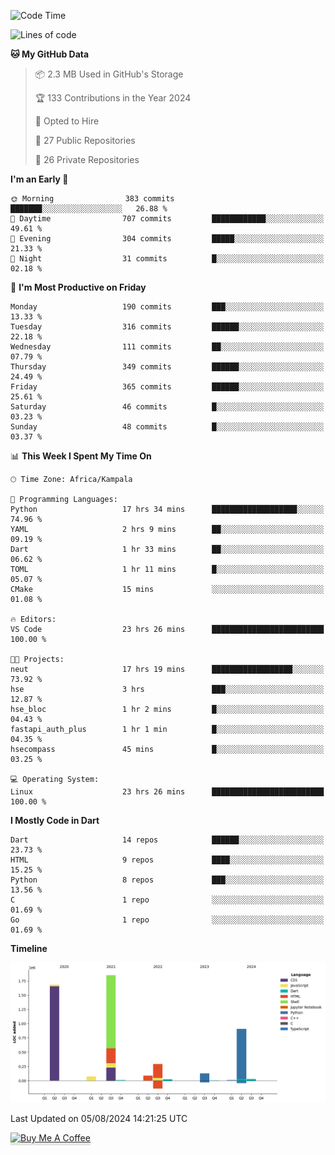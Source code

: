 <!--START_SECTION:waka-->
![Code Time](http://img.shields.io/badge/Code%20Time-764%20hrs%2013%20mins-blue)

![Lines of code](https://img.shields.io/badge/From%20Hello%20World%20I%27ve%20Written-5.1%20million%20lines%20of%20code-blue)

**🐱 My GitHub Data** 

> 📦 2.3 MB Used in GitHub's Storage 
 > 
> 🏆 133 Contributions in the Year 2024
 > 
> 💼 Opted to Hire
 > 
> 📜 27 Public Repositories 
 > 
> 🔑 26 Private Repositories 
 > 
**I'm an Early 🐤** 

```text
🌞 Morning                383 commits         ███████░░░░░░░░░░░░░░░░░░   26.88 % 
🌆 Daytime                707 commits         ████████████░░░░░░░░░░░░░   49.61 % 
🌃 Evening                304 commits         █████░░░░░░░░░░░░░░░░░░░░   21.33 % 
🌙 Night                  31 commits          █░░░░░░░░░░░░░░░░░░░░░░░░   02.18 % 
```
📅 **I'm Most Productive on Friday** 

```text
Monday                   190 commits         ███░░░░░░░░░░░░░░░░░░░░░░   13.33 % 
Tuesday                  316 commits         ██████░░░░░░░░░░░░░░░░░░░   22.18 % 
Wednesday                111 commits         ██░░░░░░░░░░░░░░░░░░░░░░░   07.79 % 
Thursday                 349 commits         ██████░░░░░░░░░░░░░░░░░░░   24.49 % 
Friday                   365 commits         ██████░░░░░░░░░░░░░░░░░░░   25.61 % 
Saturday                 46 commits          █░░░░░░░░░░░░░░░░░░░░░░░░   03.23 % 
Sunday                   48 commits          █░░░░░░░░░░░░░░░░░░░░░░░░   03.37 % 
```


📊 **This Week I Spent My Time On** 

```text
🕑︎ Time Zone: Africa/Kampala

💬 Programming Languages: 
Python                   17 hrs 34 mins      ███████████████████░░░░░░   74.96 % 
YAML                     2 hrs 9 mins        ██░░░░░░░░░░░░░░░░░░░░░░░   09.19 % 
Dart                     1 hr 33 mins        ██░░░░░░░░░░░░░░░░░░░░░░░   06.62 % 
TOML                     1 hr 11 mins        █░░░░░░░░░░░░░░░░░░░░░░░░   05.07 % 
CMake                    15 mins             ░░░░░░░░░░░░░░░░░░░░░░░░░   01.08 % 

🔥 Editors: 
VS Code                  23 hrs 26 mins      █████████████████████████   100.00 % 

🐱‍💻 Projects: 
neut                     17 hrs 19 mins      ██████████████████░░░░░░░   73.92 % 
hse                      3 hrs               ███░░░░░░░░░░░░░░░░░░░░░░   12.87 % 
hse_bloc                 1 hr 2 mins         █░░░░░░░░░░░░░░░░░░░░░░░░   04.43 % 
fastapi_auth_plus        1 hr 1 min          █░░░░░░░░░░░░░░░░░░░░░░░░   04.35 % 
hsecompass               45 mins             █░░░░░░░░░░░░░░░░░░░░░░░░   03.25 % 

💻 Operating System: 
Linux                    23 hrs 26 mins      █████████████████████████   100.00 % 
```

**I Mostly Code in Dart** 

```text
Dart                     14 repos            ██████░░░░░░░░░░░░░░░░░░░   23.73 % 
HTML                     9 repos             ████░░░░░░░░░░░░░░░░░░░░░   15.25 % 
Python                   8 repos             ███░░░░░░░░░░░░░░░░░░░░░░   13.56 % 
C                        1 repo              ░░░░░░░░░░░░░░░░░░░░░░░░░   01.69 % 
Go                       1 repo              ░░░░░░░░░░░░░░░░░░░░░░░░░   01.69 % 
```



**Timeline**

![Lines of Code chart](https://raw.githubusercontent.com/drexhacker/drexhacker/main/assets/bar_graph.png)


 Last Updated on 05/08/2024 14:21:25 UTC
<!--END_SECTION:waka-->

<a href="https://www.buymeacoffee.com/drexsoftorg" target="_blank"><img src="https://www.buymeacoffee.com/assets/img/custom_images/orange_img.png" alt="Buy Me A Coffee" style="height: 41px !important;width: 174px !important;box-shadow: 0px 3px 2px 0px rgba(190, 190, 190, 0.5) !important;-webkit-box-shadow: 0px 3px 2px 0px rgba(190, 190, 190, 0.5) !important;" ></a>


<!---
drexhacker/drexhacker is a ✨ special ✨ repository because its `README.md` (this file) appears on your GitHub profile.
You can click the Preview link to take a look at your changes.
--->
